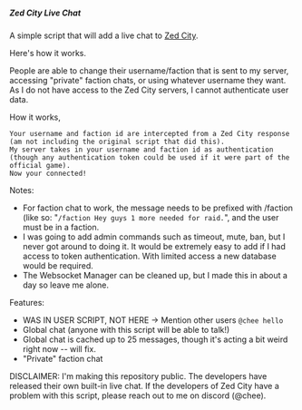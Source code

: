 ##### Zed City Live Chat

A simple script that will add a live chat to [Zed City](https://www.zed.city/).

Here's how it works.

People are able to change their username/faction that is sent to my server, accessing "private" faction chats, or using whatever username they want. As I do not have access to the Zed City servers, I cannot authenticate user data. 

How it works,

    Your username and faction id are intercepted from a Zed City response (am not including the original script that did this).
    My server takes in your username and faction id as authentication (though any authentication token could be used if it were part of the official game).
    Now your connected!

Notes:
- For faction chat to work, the message needs to be prefixed with /faction (like so: "`/faction Hey guys 1 more needed for raid.`", and the user must be in a faction.
- I was going to add admin commands such as timeout, mute, ban, but I never got around to doing it. It would be extremely easy to add if I had access to token authentication. With limited access a new database would be required.
- The Websocket Manager can be cleaned up, but I made this in about a day so leave me alone.

Features:
- WAS IN USER SCRIPT, NOT HERE -> Mention other users `@chee hello`
- Global chat (anyone with this script will be able to talk!)
- Global chat is cached up to 25 messages, though it's acting a bit weird right now -- will fix.
- "Private" faction chat

DISCLAIMER:
I'm making this repository public. The developers have released their own built-in live chat.
If the developers of Zed City have a problem with this script, please reach out to me on discord (@chee).
